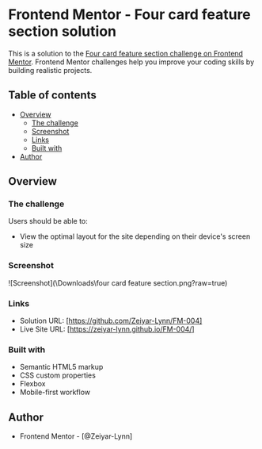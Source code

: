 # Frontend Mentor - Four card feature section solution

This is a solution to the [Four card feature section challenge on Frontend Mentor](https://www.frontendmentor.io/challenges/four-card-feature-section-weK1eFYK). Frontend Mentor challenges help you improve your coding skills by building realistic projects. 

## Table of contents

- [Overview](#overview)
  - [The challenge](#the-challenge)
  - [Screenshot](#screenshot)
  - [Links](#links)
  - [Built with](#built-with)
- [Author](#author)

## Overview

### The challenge
Users should be able to:
- View the optimal layout for the site depending on their device's screen size

### Screenshot
![Screenshot](\Downloads\four card feature section.png?raw=true)

### Links
- Solution URL: [https://github.com/Zeiyar-Lynn/FM-004]
- Live Site URL: [https://zeiyar-lynn.github.io/FM-004/]

### Built with
- Semantic HTML5 markup
- CSS custom properties
- Flexbox
- Mobile-first workflow

## Author
- Frontend Mentor - [@Zeiyar-Lynn]

